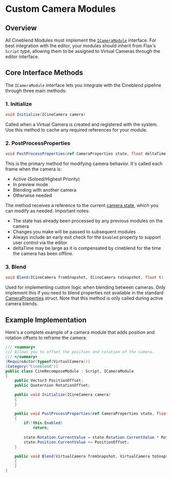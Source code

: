 # Custom Camera Modules

## Overview
All Cineblend Modules must implement the [`ICameraModule`](/api/Gasimo.CineBlend.ICameraModule.html) interface. For best integration with the editor, your modules should inherit from Flax's `Script` type, allowing them to be assigned to Virtual Cameras through the editor interface.

## Core Interface Methods
The `ICameraModule` interface lets you integrate with the Cineblend pipeline through three main methods:

### 1. Initialize
```csharp
void Initialize(ICineCamera camera)
```
Called when a Virtual Camera is created and registered with the system. Use this method to cache any required references for your module.

### 2. PostProcessProperties
```csharp
void PostProcessProperties(ref CameraProperties state, float deltaTime)
```
This is the primary method for modifying camera behavior. It's called each frame when the camera is:
- Active (Soloed/Highest Priority)
- In preview mode
- Blending with another camera
- Otherwise needed

The method receives a reference to the current [camera state](/api/Gasimo.CineBlend.CameraProperties.html), which you can modify as needed. Important notes:
- The state has already been processed by any previous modules on the camera
- Changes you make will be passed to subsequent modules
- Always include an early exit check for the `Enabled` property to support user control via the editor
- deltaTime may be large as it is compensated by cineblend for the time the camera has been offline.

### 3. Blend
```csharp
void Blend(ICineCamera fromSnapshot, ICineCamera toSnapshot, float t)
```
Used for implementing custom logic when blending between cameras. Only implement this if you need to blend properties not available in the standard [CameraProperties](/api/Gasimo.CineBlend.CameraProperties.html) struct. Note that this method is only called during active camera blends.

## Example Implementation
Here's a complete example of a camera module that adds position and rotation offsets to reframe the camera:

```csharp
/// <summary>
/// Allows you to offset the position and rotation of the camera.
/// </summary>
[RequireActor(typeof(VirtualCamera))]
[Category("Cineblend")]
public class CineRecomposeModule : Script, ICameraModule
{
    public Vector3 PositionOffset;
    public Quaternion RotationOffset;

    public void Initialize(ICineCamera camera)
    {
    }

    public void PostProcessProperties(ref CameraProperties state, float deltaTime)
    {
        if(!this.Enabled)
            return;
            
        state.Rotation.CurrentValue = state.Rotation.CurrentValue * RotationOffset;
        state.Position.CurrentValue += PositionOffset;
    }

    public void Blend(VirtualCamera fromSnapshot, VirtualCamera toSnapshot, float t)
    {
    }
}
```